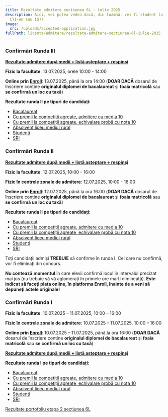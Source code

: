 ```yaml
---
title: Rezultate admitere secțiunea 6L - iulie 2025
description: Aici, vei putea vedea dacă, din toamnă, vei fi student la AC (CTI,
  CTI-en sau IS)!
image:
  src: /uploads/accepted-application.jpg
fullPath: licenta/admitere/rezultate-admitere-sectiunea-6l-iulie-2025
---
```

<Block color="gray">

### Confirmări Runda III

**[Rezultate admitere după medii + listă așteptare + respinși](https://admitere.ac.upt.ro/uploads/6l-rezultate-r2-2025_de_afisat.pdf)**

**Fizic la facultate**: 13.07.2025, orele 10:00 - 14:00

**Online prin [Enroll](https://enroll.upt.ro/)**: 13.07.2025, până la ora 14:00 (**DOAR DACĂ** dosarul de înscriere conține **originalul diplomei de bacalaureat** și **foaia matricolă** sau **se confirmă un loc cu taxă**)

**Rezultate runda II pe tipuri de candidați:**

* [Bacalaureat](https://admitere.ac.upt.ro/uploads/6l-r3-b.pdf)
* [Cu premii la competiții agreate, admitere cu media 10](https://admitere.ac.upt.ro/uploads/6l-r3-o1.pdf)
* [Cu premii la competiții agreate, echivalare probă cu nota 10](https://admitere.ac.upt.ro/uploads/6l-r3-o2.pdf)
* [Absolvent liceu mediul rural](https://admitere.ac.upt.ro/uploads/6l-r3-u.pdf)
* [Studenți](https://admitere.ac.upt.ro/uploads/6l-r3-s.pdf)
* [SRI](https://admitere.ac.upt.ro/uploads/6l-r3-i.pdf)

</Block> 

<Block color="yellow">

### Confirmări Runda II

**[Rezultate admitere după medii + listă așteptare + respinși](https://admitere.ac.upt.ro/uploads/6l-rezultate-r1-2025_de_afisat.pdf)**

**Fizic la facultate**: 12.07.2025, 10:00 - 16:00

**Fizic în centrele zonale de admitere**: 12.07.2025, 10:00 - 16:00

**Online prin [Enroll](https://enroll.upt.ro/)**: 12.07.2025, până la ora 16:00 (**DOAR DACĂ** dosarul de înscriere conține **originalul diplomei de bacalaureat** și **foaia matricolă** sau **se confirmă un loc cu taxă**)

**Rezultate runda II pe tipuri de candidați:**

* [Bacalaureat](https://admitere.ac.upt.ro/uploads/admisi-r2-b.pdf)
* [Cu premii la competiții agreate, admitere cu media 10](https://admitere.ac.upt.ro/uploads/admisi-r2-o1.pdf)
* [Cu premii la competiții agreate, echivalare probă cu nota 10](https://admitere.ac.upt.ro/uploads/admisi-r2-o2.pdf)
* [Absolvent liceu mediul rural](https://admitere.ac.upt.ro/uploads/admisi-r2-u.pdf)
* [Studenți](https://admitere.ac.upt.ro/uploads/admisi-r2-s.pdf)
* [SRI](https://admitere.ac.upt.ro/uploads/admisi-r2-i.pdf)

</Block> 

<Block color="green">

Toți candidații admiși **TREBUIE** să confirme în runda I. Cei care nu confirmă, vor fi eliminați din concurs.

**Nu contează** **momentul** în care elevii confirmă locul în intervalul precizat mai jos (nu trebuie să vă aglomerați în primele ore marți dimineață). **Este indicat să faceți plata online, în platforma Enroll, înainte de a veni să depuneți actele originale!**

### [](https://admitere.ac.upt.ro/licenta/admitere/arhiva-rezultate/rezultate-admitere-sectiunea-6l-iulie-2024/#confirm%C4%83ri-runda-i)Confirmări Runda I

**Fizic la facultate**: 10.07.2025 – 11.07.2025, 10:00 – 16:00

**Fizic în centrele zonale de admitere**: 10.07.2025 – 11.07.2025, 10:00 – 16:00

**Online prin [Enroll](https://enroll.upt.ro/)**: 10.07.2025 – 11.07.2025, până la ora 16:00 (**DOAR DACĂ** dosarul de înscriere conține **originalul diplomei de bacalaureat** și **foaia matricolă** sau **se confirmă un loc cu taxă**)

**[Rezultate admitere după medii + listă așteptare + respinși](https://admitere.ac.upt.ro/uploads/6l-r0-rezultate_de_afisat.pdf)**

**Rezultate runda I pe tipuri de candidați:**

* [Bacalaureat](https://admitere.ac.upt.ro/uploads/admisi-b.pdf)
* [Cu premii la competiții agreate, admitere cu media 10](https://admitere.ac.upt.ro/uploads/admisi-o1.pdf)
* [Cu premii la competiții agreate, echivalare probă cu nota 10](https://admitere.ac.upt.ro/uploads/admisi-o2.pdf)
* [Absolvent liceu mediul rural](https://admitere.ac.upt.ro/uploads/admisi-u.pdf)
* [Studenți](https://admitere.ac.upt.ro/uploads/admisi-s.pdf)
* [SRI](https://admitere.ac.upt.ro/uploads/admisi-i.pdf)

</Block> 

[Rezultate portofoliu etapa 2 secțiunea 6L](https://admitere.ac.upt.ro/uploads/rezultateportofoliu_2025.pdf)